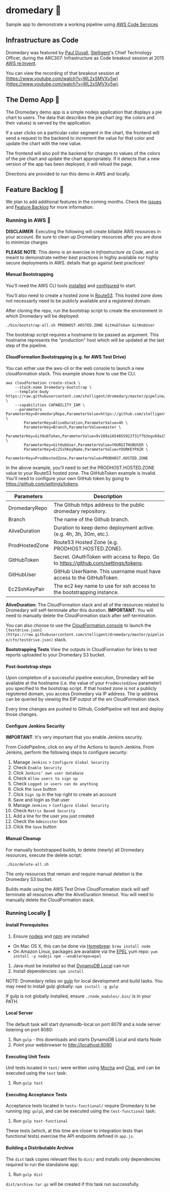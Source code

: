 # dromedary :dromedary_camel:
Sample app to demonstrate a working pipeline using [AWS Code Services](https://aws.amazon.com/awscode/)

## Infrastructure as Code

Dromedary was featured by [Paul Duvall](https://twitter.com/PaulDuvall),
[Stelligent](http://www.stelligent.com/)'s Chief Technology Officer, during the
ARC307: Infrastructure as Code breakout session at 2015
[AWS re:Invent](https://reinvent.awsevents.com/).

You can view the recording of that breakout session at
[https://www.youtube.com/watch?v=WL2xSMVXy5w](https://www.youtube.com/watch?v=WL2xSMVXy5w).

## The Demo App :dromedary_camel:

The Dromedary demo app is a simple nodejs application that displays a pie chart to users. The data that
describes the pie chart (eg: the colors and their values) is served by the application.

If a user clicks on a particular color segment in the chart, the frontend will send a request to the
backend to increment the value for that color and update the chart with the new value.

The frontend will also poll the backend for changes to values of the colors of the pie chart and update the chart
appropriately. If it detects that a new version of the app has been deployed, it will reload the page.

Directions are provided to run this demo in AWS and locally. 

## Feature Backlog :dromedary_camel:

We plan to add additional features in the coming months. Check the [issues](https://github.com/stelligent/dromedary/issues) and [Feature Backlog](https://github.com/stelligent/dromedary/wiki/Feature-Backlog) for more information.

### Running in AWS :dromedary_camel:

**DISCLAIMER**: Executing the following will create billable AWS resources in your account. Be sure to clean
up Dromedary resources after you are done to minimize charges

**PLEASE NOTE**: This demo is an exercise in _Infrastructure as Code_, and is meant to demonstrate neither
best practices in highly available nor highly secure deployments in AWS.
details that go against best practices!

#### Manual Bootstrapping

You'll need the AWS CLI tools [installed](https://aws.amazon.com/cli/) and [configured](http://docs.aws.amazon.com/cli/latest/userguide/cli-chap-getting-started.html) to start.

You'll also need to create a hosted zone in [Route53](https://aws.amazon.com/route53/). This hosted zone does
not necessarily need to be publicly available and a registered domain.

After cloning the repo, run the bootstrap script to create the environment in which Dromedary will be
deployed:

```
./bin/bootstrap-all.sh PRODHOST.HOSTED.ZONE GitHubToken GitHubUser
```

The bootstrap script requires a hostname to be passed as argument. This hostname represents the "production"
host which will be updated at the last step of the pipeline.

#### CloudFormation Bootstrapping (e.g. for AWS Test Drive)

You can either use the aws-cli or the web console to launch a new cloudformation stack. This example shows how to use the CLI.

```
aws cloudformation create-stack \
	--stack-name Dromedary-bootstrap \
	--template-body https://raw.githubusercontent.com/stelligent/dromedary/master/pipeline/cfn/testdrive.json \
	--capabilities CAPABILITY_IAM \
	--parameters ParameterKey=DromedaryRepo,ParameterValue=https://github.com/stelligent/dromedary.git \
		ParameterKey=AliveDuration,ParameterValue=4h \
		ParameterKey=Branch,ParameterValue=master \
		ParameterKey=GitHubToken,ParameterValue=9v189a1654655922f31f7b3egv69a1531a9877af \
		ParameterKey=GitHubUser,ParameterValue=YOURGITHUBUSER \
		ParameterKey=Ec2SshKeyName,ParameterValue=YOURKEYPAIR \
		ParameterKey=ProdHostedZone,ParameterValue=PRODHOST.HOSTED.ZONE
```

In the above example, you'll need to set the PRODHOST.HOSTED.ZONE value to your Route53 hosted zone. The GitHubToken example is invalid. You'll need to configure your own GitHub token by going to https://github.com/settings/tokens. 

Parameters | Description
---------- | ------------
DromedaryRepo  | The Github https address to the public dromedary repository.
Branch | The name of the Github branch.
AliveDuration | Duration to keep demo deployment active. (e.g. 4h, 3h, 30m, etc.).
ProdHostedZone | Route53 Hosted Zone (e.g. PRODHOST.HOSTED.ZONE).
GitHubToken | Secret. OAuthToken with access to Repo. Go to https://github.com/settings/tokens.
GitHubUser | GitHub UserName. This username must have access to the GitHubToken.
Ec2SshKeyPair | The ec2 key name to use for ssh access to the bootstrapping instance.

**AliveDuration:** The CloudFormation stack and all of the resources related to Dromedary will self-terminate after this duration. **IMPORTANT**: You will need to manually delete the CloudFormation stack after self-termination.

You can also choose to use the [CloudFormation console](https://console.aws.amazon.com/cloudformation/) to launch the `[testdrive.json](https://raw.githubusercontent.com/stelligent/dromedary/master/pipeline/cfn/testdrive.json)` stack.

**Bootstrapping Tests**
View the outputs in CloudFormation for links to test reports uploaded to your Dromedary S3 bucket.

#### Post-bootstrap steps

Upon completion of a successful pipeline execution, Dromedary will be available at the hostname (i.e. the value of your `ProdHostedZone` parameter) you specified
to the bootstrap script. If that hosted zone is not a publicly registered domain, you access Dromedary via IP
address. The ip address can be queried by viewing the EIP output of the eni CloudFormation stack.

Every time changes are pushed to Github, CodePipeline will test and deploy those changes.

#### Configure Jenkins Security

**IMPORTANT**: It's very important that you enable Jenkins security.

From CodePipeline, click on any of the Actions to launch Jenkins. From Jenkins, perform the following steps to configure security:

1. Manage `Jenkins` > `Configure Global Security`
1. Check `Enable Security`
1. Click `Jenkins’ own user database`
1. Check `Allow users to sign up`
1. Check `Logged in users can do anything`
1. Click the `Save` button
1. Click `Sign Up` in the top right to create an account
1. Save and login as that user
1. Manage `Jenkins` > `Configure Global Security`
1. Check `Matrix Based Security`
1. Add a line for the user you just created 
1. Check the `Administer` box
1. Click the `Save` button

#### Manual Cleanup
For manually bootstrapped builds, to delete (nearly) all Dromedary resources, execute the delete script:

```
./bin/delete-all.sh
```

The only resources that remain and require manual deletion is the Dromedary S3 bucket.

Builds made using the AWS Test Drive CloudFormation stack will self terminate all resources after the AliveDuration timeout. You will need to manually delete the CloudFormation stack.

### Running Locally :dromedary_camel:

#### Install Prerequisites 

1. Ensure [nodejs](https://nodejs.org/) and [npm](https://www.npmjs.com/) are installed
  * On Mac OS X, this can be done via [Homebrew](http://brew.sh/): `brew install node`
  * On Amazon Linux, packages are available via the [EPEL](https://fedoraproject.org/wiki/EPEL) yum repo: `yum install -y nodejs npm --enablerepo=epel`
1. Java must be installed so that [DynamoDB Local](http://docs.aws.amazon.com/amazondynamodb/latest/developerguide/Tools.DynamoDBLocal.html) can run
1. Install dependencies: `npm install`

NOTE: Dromedary relies on [gulp](http://gulpjs.com/) for local development and build tasks.
You may need to install gulp globally: `npm install -g gulp`

If gulp is not globally installed, ensure `./node_modules/.bin/` is in your PATH.

#### Local Server

The default task will start dynamodb-local on port 8079 and a node server listening on port 8080:

1. Run `gulp` - this downloads and starts DynamoDB Local and starts Node
1. Point your webbrowser to [http://localhost:8080](http://localhost:8080)

#### Executing Unit Tests

Unit tests located in `test/` were written using [Mocha](https://mochajs.org/) and [Chai](http://chaijs.com/),
and can be executed using the `test` task:

1. Run `gulp test`

#### Executing Acceptance Tests

Acceptance tests located in `tests-functional/` require Dromedary to be running (eg: `gulp`), and can be
executed using the `test-functional` task:

1. Run `gulp test-functional`

These tests (which, at this time are closer to integration tests than functional tests) exercise the API
endpoints defined in `app.js`.

#### Building a Distributable Archive

The `dist` task copies relevant files to `dist/` and installs only dependencies required to run the standalone
app:

1. Run `gulp dist`

`dist/archive.tar.gz` will be created if this task run successfully.
